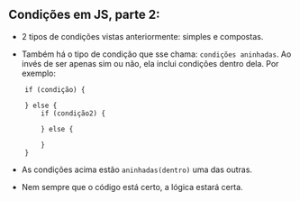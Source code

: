 ## Condições em JS, parte 2:

- 2 tipos de condições vistas anteriormente: simples e compostas.

- Também há o tipo de condição que sse chama: `condições aninhadas`. Ao invés de ser apenas sim ou não, ela inclui condições dentro dela. Por exemplo:

~~~JS exemplo
    if (condição) {
        
    } else {
        if (condição2) {

        } else {

        }
    }
~~~

- As condições acima estão `aninhadas(dentro)` uma das outras.

- Nem sempre que o código está certo, a lógica estará certa.